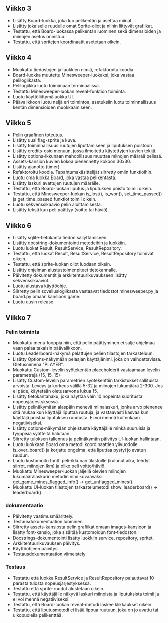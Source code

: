 ## Viikko 3

- Lisätty Board-luokka, joka luo pelikentän ja asettaa miinat.
- Lisätty jokaiselle ruudulle omat Sprite-oliot ja niihin liittyvät grafiikat.
- Testattu, että Board-luokassa pelikentän luominen sekä dimensioiden ja miinojen asetus onnistuu.
- Testattu, että spritejen koordinaatit asetetaan oikein.

## Viikko 4
- Muokattu tiedostojen ja luokkien nimiä, refaktoroitu koodia.
- Board-luokka muutettu Minesweeper-luokaksi, joka vastaa pelilogiikasta.
- Pelilogiikka luotu toimimaan terminaalissa.
- Testattu Minesweeper-luokan reveal-funktion toiminta.
- Luotu käyttöliittymäluokka UI.
- Päävalikkoon luotu neljä eri toimintoa, asetuksiin luotu toiminnallisuus kentän dimensioiden muokkaamiseen.

## Viikko 5
- Pelin graafinen toteutus.
- Lisätty uusi flag-sprite ja kuva.
- Lisätty toiminnallisuus ruutujen liputtamiseen ja liputuksen poistoon
- Lisätty credits-osio menuun, jossa ilmoitettu käytettyjen kuvien tekijä.
- Lisätty options-ikkunaan mahdollisuus muuttaa miinojen määrää pelissä.
- Assets-kansion kuvien kokoa pienennetty kokoon 30x30.
- Lisätty ajanotto (timer).
- Refaktoroitu koodia. Tapahtumakäsittelijät siirretty omiin funktioihin. 
- Luotu oma luokka Board, joka vastaa pelikentästä.
- Lisätty laskuri avattujen ruutujen määrälle.
- Testattu, että Board-luokan liputus ja liputuksen poisto toimii oikein.
- Testattu, että Minesweeper-luokan is_lost(), is_won(), set_time_passed() ja get_time_passed funktiot toimii oikein.
- Luotu sekvenssikaavio pelin aloittamisesta.
- Lisätty teksti kun peli päättyy (voitto tai häviö).

## Viikko 6
- Lisätty sqlite-tietokanta tiedon säilyttämiseen.
- Lisätty docstring-dokumentointi metodeihin ja luokkiin.
- Luotu luokat Result, ResultService, ResultRepository.
- Testattu, että luokat Result, ResultService, ResultRepository toimivat oikein.
- Testattu, että sprite-luokan oliot luodaan oikein.
- Lisätty ohjelman alustustoimenpiteet tietokannalle.
- Päivitetty dokumentit ja arkkitehtuurikuvaukseen lisätty sekvenssikaaviot.
- Luotu alustava käyttöohje.
- Siirretty pelin sovelluslogiikasta vastaavat tiedostot minesweeper.py ja board.py omaan kansioon game.
- Luotu uusin release.

## Viikko 7

### Pelin toiminta
- Muokattu menu-looppia niin, että pelin päättyminen ei sulje ohjelmaa vaan palaa takaisin päävalikkoon.
- Luotu Leaderboard-näkymä pelattujen pelien tilastojen tarkasteluun.
- Lisätty Options-näkymään pelaajan käyttäjänimi, joka on vaihdettavissa. Oletusnimenä "PLAYER".
- Muokattu Custom-levelin syötekentän placeholderit vastaamaan levelin parametrejä (15, 15, 15)-
- Lisätty Custom-levelin parametrien syötekenttiin tarkistukset sallituista arvoista. Leveys ja korkeus välillä 5-32 ja miinojen lukumäärä 2-300. Jos ei päde, käytetään oletusarvona lukua 15.
- Lisätty tietokantahaku, joka näyttää vain 10 nopeinta suoritusta nopeusjärjestyksessä.
- Lisätty pelinäkymään alaspäin menevä miinalaskuri, jonka arvo pienenee sitä mukaa kun käyttäjä liputtaa ruutuja, ja vastaavasti kasvaa kun käyttäjä poistaa liputuksen ruudusta. Ei voi mennä kuitenkaan negatiiviseksi.
- Lisätty options-näkymään ohjeistusta käyttäjälle minkä suuruisia ja tyyppisiä syötteitä halutaan.
- Siirretty tuloksen tallennus ja pelinäkymän päivitys UI-luokan hallintaan.
- Luotu luokkaan Board oma metodi koordinaattien ylivuodolle is_over_board() ja korjattu ongelma, että liputtaa pystyi jo avatun ruudun.
- Luotu kustomoitu fontti peli-ikkunan tilastoille (kulunut aika, tehdyt siirrot, miinojen lkm) ja oliko peli voitto/häviö.
- Muokattu Minesweeper-luokan jäljellä olevien miinojen lukumäärälaskurin metodin nimi kuvaavaksi get_game_mines_flagged_info() -> get_unflagged_mines().
- Muokattu UI-luokan tilastojen tarkastelumetodi show_leaderboard() -> leaderboard().

### dokumentaatio
- Päivitetty vaatimusmäärittely.
- Testausdokumentaation luominen.
- Siirretty assets-kansiosta pelin grafiikat omaan images-kansioon ja lisätty font-kansio, joka sisältää kustomoidun font-tiedoston.
- Docstrings-dokumentointi lisätty luokkiin service, repository, spritet.
- Arkkitehtuurikuvauksen päivitys.
- Käyttöohjeen päivitys
- Testausdokumentaation viimeistely

### Testaus
- Testattu että luokka ResultService ja ResultRepository palauttavat 10 parasta tulosta nopeusjärjestyksessä.
- Testattu että sprite-ruudut alustetaan oikein.
- Testattu, että käyttäjälle näkyvä laskuri miinoista ja liputuksista toimii ja  ei voi mennä negatiiviseksi.
- Testattu, että Board-luokan reveal-metodi laskee klikkaukset oikein.
- Testattu, että liputusmetodi ei lisää lippua ruutuun, joka on jo avattu tai ulkopuolella pelikenttää.

